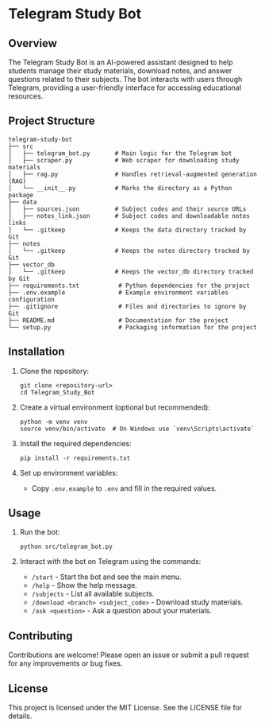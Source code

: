 # Telegram Study Bot

## Overview
The Telegram Study Bot is an AI-powered assistant designed to help students manage their study materials, download notes, and answer questions related to their subjects. The bot interacts with users through Telegram, providing a user-friendly interface for accessing educational resources.

## Project Structure
```
telegram-study-bot
├── src
│   ├── telegram_bot.py       # Main logic for the Telegram bot
│   ├── scraper.py            # Web scraper for downloading study materials
│   ├── rag.py                # Handles retrieval-augmented generation (RAG)
│   └── __init__.py           # Marks the directory as a Python package
├── data
│   ├── sources.json          # Subject codes and their source URLs
│   ├── notes_link.json       # Subject codes and downloadable notes links
│   └── .gitkeep              # Keeps the data directory tracked by Git
├── notes
│   └── .gitkeep              # Keeps the notes directory tracked by Git
├── vector_db
│   └── .gitkeep              # Keeps the vector_db directory tracked by Git
├── requirements.txt           # Python dependencies for the project
├── .env.example               # Example environment variables configuration
├── .gitignore                 # Files and directories to ignore by Git
├── README.md                  # Documentation for the project
└── setup.py                   # Packaging information for the project
```

## Installation
1. Clone the repository:
   ```
   git clone <repository-url>
   cd Telegram_Study_Bot
   ```

2. Create a virtual environment (optional but recommended):
   ```
   python -m venv venv
   source venv/bin/activate  # On Windows use `venv\Scripts\activate`
   ```

3. Install the required dependencies:
   ```
   pip install -r requirements.txt
   ```

4. Set up environment variables:
   - Copy `.env.example` to `.env` and fill in the required values.

## Usage
1. Run the bot:
   ```
   python src/telegram_bot.py
   ```

2. Interact with the bot on Telegram using the commands:
   - `/start` - Start the bot and see the main menu.
   - `/help` - Show the help message.
   - `/subjects` - List all available subjects.
   - `/download <branch> <subject_code>` - Download study materials.
   - `/ask <question>` - Ask a question about your materials.

## Contributing
Contributions are welcome! Please open an issue or submit a pull request for any improvements or bug fixes.

## License
This project is licensed under the MIT License. See the LICENSE file for details.